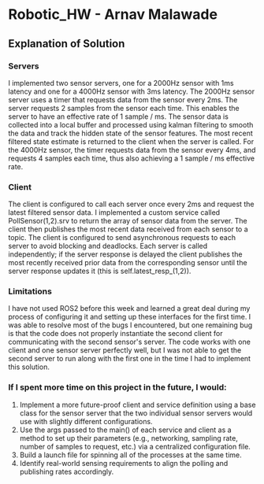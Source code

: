 # Robotic_HW - Arnav Malawade

## Explanation of Solution

### Servers
I implemented two sensor servers, one for a 2000Hz sensor with 1ms latency and one for a 4000Hz sensor with 3ms latency.
The 2000Hz sensor server uses a timer that requests data from the sensor every 2ms. The server requests 2 samples from the sensor each time. 
This enables the server to have an effective rate of 1 sample / ms. The sensor data is collected into a local buffer and processed using kalman filtering to smooth the data and track the hidden state of the sensor features. The most recent filtered state estimate is returned to the client when the server is called. For the 4000Hz sensor, the timer requests data from the sensor every 4ms, and requests 4 samples each time, thus also achieving a 1 sample / ms effective rate.

### Client 
The client is configured to call each server once every 2ms and request the latest filtered sensor data. I implemented a custom service called PollSensor(1,2).srv to return the array of sensor data from the server. The client then publishes the most recent data received from each sensor to a topic. The client is configured to send asynchronous requests to each server to avoid blocking and deadlocks. Each server is called independently; if the server response is delayed the client publishes the most recently received prior data from the corresponding sensor until the server response updates it (this is self.latest_resp_(1,2)). 

### Limitations
I have not used ROS2 before this week and learned a great deal during my process of configuring it and setting up these interfaces for the first time. I was able to resolve most of the bugs I encountered, but one remaining bug is that the code does not properly instantiate the second client for communicating with the second sensor's server. The code works with one client and one sensor server perfectly well, but I was not able to get the second server to run along with the first one in the time I had to implement this solution. 

### If I spent more time on this project in the future, I would:
1. Implement a more future-proof client and service definition using a base class for the sensor server that the two individual sensor servers would use with slightly different configurations. 
2. Use the args passed to the main() of each service and client as a method to set up their parameters (e.g., networking, sampling rate, number of samples to request, etc.) via a centralized configuration file.
3. Build a launch file for spinning all of the processes at the same time. 
4. Identify real-world sensing requirements to align the polling and publishing rates accordingly.

